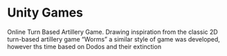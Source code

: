 

# Unity Games
Online Turn Based Artillery Game. Drawing inspiration from the classic 2D turn-based artillery game “Worms” a similar style of game was developed, however ths time based on Dodos and their extinction
